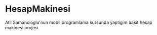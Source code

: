 # HesapMakinesi
Atil Samancioglu'nun mobil programlama kursunda yaptigim basit hesap makinesi projesi
